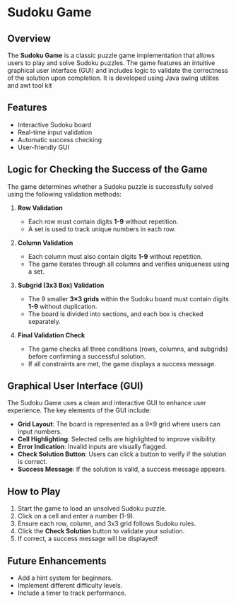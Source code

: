 # Sudoku Game

## Overview
The **Sudoku Game** is a classic puzzle game implementation that allows users to play and solve Sudoku puzzles. 
The game features an intuitive graphical user interface (GUI) and includes logic to validate the correctness of the solution upon completion.
It is developed using Java swing utilites and awt tool kit

## Features
- Interactive Sudoku board
- Real-time input validation
- Automatic success checking
- User-friendly GUI

## Logic for Checking the Success of the Game
The game determines whether a Sudoku puzzle is successfully solved using the following validation methods:

1. **Row Validation**
   - Each row must contain digits **1-9** without repetition.
   - A set is used to track unique numbers in each row.

2. **Column Validation**
   - Each column must also contain digits **1-9** without repetition.
   - The game iterates through all columns and verifies uniqueness using a set.

3. **Subgrid (3x3 Box) Validation**
   - The 9 smaller **3×3 grids** within the Sudoku board must contain digits **1-9** without duplication.
   - The board is divided into sections, and each box is checked separately.

4. **Final Validation Check**
   - The game checks all three conditions (rows, columns, and subgrids) before confirming a successful solution.
   - If all constraints are met, the game displays a success message.

## Graphical User Interface (GUI)
The Sudoku Game uses a clean and interactive GUI to enhance user experience. The key elements of the GUI include:

- **Grid Layout**: The board is represented as a 9×9 grid where users can input numbers.
- **Cell Highlighting**: Selected cells are highlighted to improve visibility.
- **Error Indication**: Invalid inputs are visually flagged.
- **Check Solution Button**: Users can click a button to verify if the solution is correct.
- **Success Message**: If the solution is valid, a success message appears.

## How to Play
1. Start the game to load an unsolved Sudoku puzzle.
2. Click on a cell and enter a number (1-9).
3. Ensure each row, column, and 3x3 grid follows Sudoku rules.
4. Click the **Check Solution** button to validate your solution.
5. If correct, a success message will be displayed!

## Future Enhancements
- Add a hint system for beginners.
- Implement different difficulty levels.
- Include a timer to track performance.


